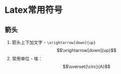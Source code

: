 # Latex常用符号

## 箭头

1. 箭头上下加文字 - `\xrightarrow[down]{up}`
   $$\xrightarrow[down]{up}$$
2. 常用单位 - 埃：  
   $$\overset{\circ}{A}$$